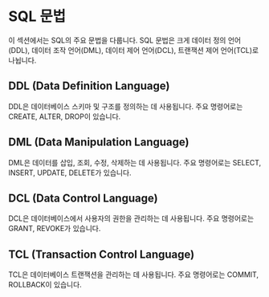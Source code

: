 # SQL 문법

이 섹션에서는 SQL의 주요 문법을 다룹니다. SQL 문법은 크게 데이터 정의 언어(DDL), 데이터 조작 언어(DML), 데이터 제어 언어(DCL), 트랜잭션 제어 언어(TCL)로 나뉩니다.

## DDL (Data Definition Language)

DDL은 데이터베이스 스키마 및 구조를 정의하는 데 사용됩니다. 주요 명령어로는 CREATE, ALTER, DROP이 있습니다.

## DML (Data Manipulation Language)

DML은 데이터를 삽입, 조회, 수정, 삭제하는 데 사용됩니다. 주요 명령어로는 SELECT, INSERT, UPDATE, DELETE가 있습니다.

## DCL (Data Control Language)

DCL은 데이터베이스에서 사용자의 권한을 관리하는 데 사용됩니다. 주요 명령어로는 GRANT, REVOKE가 있습니다.

## TCL (Transaction Control Language)

TCL은 데이터베이스 트랜잭션을 관리하는 데 사용됩니다. 주요 명령어로는 COMMIT, ROLLBACK이 있습니다.
